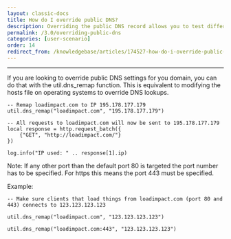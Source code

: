 ```yaml
---
layout: classic-docs
title: How do I override public DNS?
description: Overriding the public DNS record allows you to test different environments without overhauling your user scenario.  This is handy when you need to run the same scenario against staging, production or even an environment spun up for only the test.
permalink: /3.0/overriding-public-dns
categories: [user-scenario]
order: 14
redirect_from: /knowledgebase/articles/174527-how-do-i-override-public-dns
---
```


***

If you are looking to override public DNS settings for you domain, you can do that with the util.dns_remap function. This is equivalent to modifying the hosts file on operating systems to override DNS lookups.
```
-- Remap loadimpact.com to IP 195.178.177.179
util.dns_remap("loadimpact.com", "195.178.177.179")

-- All requests to loadimpact.com will now be sent to 195.178.177.179
local response = http.request_batch({
    {"GET", "http://loadimpact.com/"}
})

log.info("IP used: " .. response[1].ip)
```
Note: If any other port than the default port 80 is targeted the port number has to be specified. For https this means the port 443 must be specified.

Example:
```
-- Make sure clients that load things from loadimpact.com (port 80 and 443) connects to 123.123.123.123

util.dns_remap("loadimpact.com", "123.123.123.123")

util.dns_remap("loadimpact.com:443", "123.123.123.123")
```
